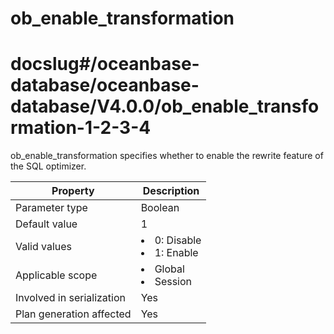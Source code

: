 ob_enable_transformation
=============================================
# docslug#/oceanbase-database/oceanbase-database/V4.0.0/ob_enable_transformation-1-2-3-4
ob_enable_transformation specifies whether to enable the rewrite feature of the SQL optimizer.


| **Property**              | **Description** |
|---------------------------|------------------------------------------------------------------------------------------------------------|
| Parameter type            | Boolean |
| Default value             | 1 |
| Valid values              | <li> 0: Disable   <li> 1: Enable |
| Applicable scope          | <li> Global   <li> Session |
| Involved in serialization | Yes |
| Plan generation affected  | Yes |



